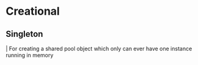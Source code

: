 # Creational

## Singleton
| For creating a shared pool object which only can ever have one instance running in memory